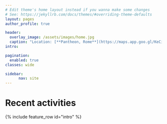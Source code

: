 ```yaml
---
# Edit theme's home layout instead if you wanna make some changes
# See: https://jekyllrb.com/docs/themes/#overriding-theme-defaults
layout: pages
author_profile: true

header:
  overlay_image: /assets/images/home.jpg
  caption: "Location: [**Pantheon, Rome**](https://maps.app.goo.gl/KeCi4cyJabrUZ12o9)"
intro:

pagination:
  enabled: true
classes: wide

sidebar:
      nav: site
---
```

<h1>Recent activities</h1>
{% include feature_row id="intro" %}